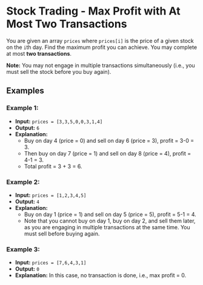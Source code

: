 # Stock Trading - Max Profit with At Most Two Transactions

You are given an array `prices` where `prices[i]` is the price of a given stock on the `i`th day. Find the maximum profit you can achieve. You may complete at most **two transactions**.

**Note:** You may not engage in multiple transactions simultaneously (i.e., you must sell the stock before you buy again).

## Examples

### Example 1:
- **Input:** `prices = [3,3,5,0,0,3,1,4]`
- **Output:** `6`
- **Explanation:** 
  - Buy on day 4 (price = 0) and sell on day 6 (price = 3), profit = 3-0 = 3.
  - Then buy on day 7 (price = 1) and sell on day 8 (price = 4), profit = 4-1 = 3.
  - Total profit = 3 + 3 = 6.

### Example 2:
- **Input:** `prices = [1,2,3,4,5]`
- **Output:** `4`
- **Explanation:** 
  - Buy on day 1 (price = 1) and sell on day 5 (price = 5), profit = 5-1 = 4.
  - Note that you cannot buy on day 1, buy on day 2, and sell them later, as you are engaging in multiple transactions at the same time. You must sell before buying again.

### Example 3:
- **Input:** `prices = [7,6,4,3,1]`
- **Output:** `0`
- **Explanation:** In this case, no transaction is done, i.e., max profit = 0.

